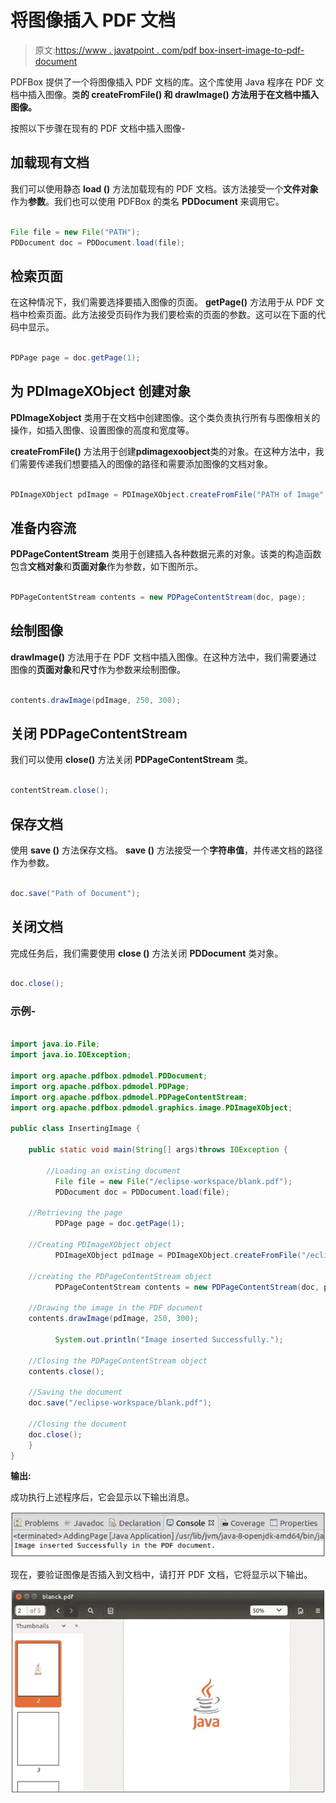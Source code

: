 # 将图像插入 PDF 文档

> 原文:[https://www . javatpoint . com/pdf box-insert-image-to-pdf-document](https://www.javatpoint.com/pdfbox-inserting-image-to-pdf-document)

PDFBox 提供了一个将图像插入 PDF 文档的库。这个库使用 Java 程序在 PDF 文档中插入图像。类**的 **createFromFile()** 和 **drawImage()** 方法用于在文档中插入图像。**

按照以下步骤在现有的 PDF 文档中插入图像-

## 加载现有文档

我们可以使用静态 **load ()** 方法加载现有的 PDF 文档。该方法接受一个**文件对象**作为**参数**。我们也可以使用 PDFBox 的类名 **PDDocument** 来调用它。

```java

File file = new File("PATH"); 
PDDocument doc = PDDocument.load(file); 

```

## 检索页面

在这种情况下，我们需要选择要插入图像的页面。 **getPage()** 方法用于从 PDF 文档中检索页面。此方法接受页码作为我们要检索的页面的参数。这可以在下面的代码中显示。

```java

PDPage page = doc.getPage(1);

```

## 为 PDImageXObject 创建对象

**PDImageXobject** 类用于在文档中创建图像。这个类负责执行所有与图像相关的操作，如插入图像、设置图像的高度和宽度等。

**createFromFile()** 方法用于创建**pdimagexoobject**类的对象。在这种方法中，我们需要传递我们想要插入的图像的路径和需要添加图像的文档对象。

```java

PDImageXObject pdImage = PDImageXObject.createFromFile("PATH of Image",doc);

```

## 准备内容流

**PDPageContentStream** 类用于创建插入各种数据元素的对象。该类的构造函数包含**文档对象**和**页面对象**作为参数，如下图所示。

```java

PDPageContentStream contents = new PDPageContentStream(doc, page);

```

## 绘制图像

**drawImage()** 方法用于在 PDF 文档中插入图像。在这种方法中，我们需要通过图像的**页面对象**和**尺寸**作为参数来绘制图像。

```java

contents.drawImage(pdImage, 250, 300);

```

## 关闭 PDPageContentStream

我们可以使用 **close()** 方法关闭 **PDPageContentStream** 类。

```java

contentStream.close();

```

## 保存文档

使用 **save ()** 方法保存文档。 **save ()** 方法接受一个**字符串值**，并传递文档的路径作为参数。

```java

doc.save("Path of Document");

```

## 关闭文档

完成任务后，我们需要使用 **close ()** 方法关闭 **PDDocument** 类对象。

```java

doc.close();

```

### 示例-

```java

import java.io.File;
import java.io.IOException;

import org.apache.pdfbox.pdmodel.PDDocument; 
import org.apache.pdfbox.pdmodel.PDPage;
import org.apache.pdfbox.pdmodel.PDPageContentStream;
import org.apache.pdfbox.pdmodel.graphics.image.PDImageXObject;

public class InsertingImage {

	public static void main(String[] args)throws IOException {

		//Loading an existing document 
	      File file = new File("/eclipse-workspace/blank.pdf");
	      PDDocument doc = PDDocument.load(file);

	//Retrieving the page
	      PDPage page = doc.getPage(1);

	//Creating PDImageXObject object
	      PDImageXObject pdImage = PDImageXObject.createFromFile("/eclipse-workspace/java.jpeg",doc);

	//creating the PDPageContentStream object
	      PDPageContentStream contents = new PDPageContentStream(doc, page);

	//Drawing the image in the PDF document
	contents.drawImage(pdImage, 250, 300);

	      System.out.println("Image inserted Successfully.");

	//Closing the PDPageContentStream object
	contents.close();		

	//Saving the document
	doc.save("/eclipse-workspace/blank.pdf");

	//Closing the document
	doc.close();
	}
}

```

**输出:**

成功执行上述程序后，它会显示以下输出消息。

![PDFBox Inserting Image To PDF Document](img/8f80747119a43c0d1496c0153161e7f8.png)

现在，要验证图像是否插入到文档中，请打开 PDF 文档，它将显示以下输出。

![PDFBox Inserting Image To PDF Document](img/1b25f8f72bef49194936678a416a22a0.png)